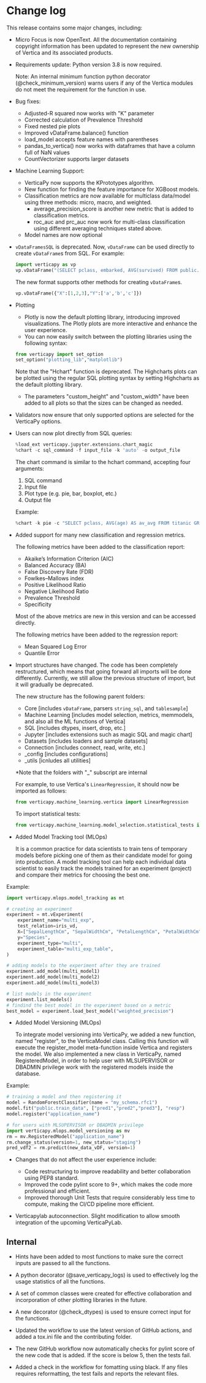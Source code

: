 # Change log

 

This release contains some major changes, including:

 
- Micro Focus is now OpenText. All the documentation containing copyright information has been updated to represent the new ownership of Vertica and its associated products.


- Requirements update: Python version 3.8 is now required.

  Note: An internal minimum function python decorator (@check_minimum_version) warns users if any of the Vertica modules do not meet the requirement for the function in use.

  
- Bug fixes:
    - Adjusted-R squared now works with "K" parameter
    - Corrected calculation of Prevalence Threshold
    - Fixed nested pie plots
    - Improved vDataFrame.balance() function
    - load_model accepts feature names with parentheses
    - pandas_to_vertica() now works with dataframes that have a column full of NaN values
    - CountVectorizer supports larger datasets

- Machine Learning Support:
    - VerticaPy now supports the KPrototypes algorithm.
    - New function for finding the feature importance for XGBoost models.
    - Classification metrics are now available for multiclass data/model using three methods: micro, macro, and weighted.
      - average_precision_score is another new metric that is added to classification metrics.
      - roc_auc and prc_auc now work for multi-class classification using different averaging techniques stated above. 
    - Model names are now optional


- `vDataFramesSQL` is deprecated. Now, `vDataFrame` can be used directly to create `vDataFrame`s from SQL. For example:


  ```python
  import verticapy as vp
  vp.vDataFrame("(SELECT pclass, embarked, AVG(survived) FROM public.titanic GROUP BY 1, 2) x")
  ```

  The new format supports other methods for creating `vDataFrame`s.

  ```python
  vp.vDataFrame({"X":[1,2,3],"Y":['a','b','c']})
  ```
 

- Plotting
    - Plotly is now the default plotting library, introducing improved visualizations. The Plotly plots are more interactive and enhance the user experience.
    - You can now easily switch between the plotting libraries using the following syntax:


    ```python
    from verticapy import set_option
    set_option("plotting_lib","matplotlib")
    ```

    Note that the "Hchart" function is deprecated. The Highcharts plots can be plotted using the regular SQL plotting syntax by setting Highcharts as the default plotting library.

    - The parameters "custom_height" and "custom_width" have been added to all plots so that the sizes can be changed as needed.

  
- Validators now ensure that only supported options are selected for the VerticaPy options.

 
- Users can now plot directly from SQL queries:

  ```python
  %load_ext verticapy.jupyter.extensions.chart_magic
  %chart -c sql_command -f input_file -k 'auto' -o output_file
  ```

  The chart command is similar to the hchart command, accepting four arguments:

  1. SQL command
  2. Input file
  3. Plot type (e.g. pie, bar, boxplot, etc.)
  4. Output file

  Example:

  ```python
  %chart -k pie -c "SELECT pclass, AVG(age) AS av_avg FROM titanic GROUP BY 1;"
  ```

- Added support for many new classification and regression metrics.

  The following metrics have been added to the classification report:
    - Akaike’s Information Criterion (AIC)
    - Balanced Accuracy (BA)
    - False Discovery Rate (FDR)
    - Fowlkes–Mallows index
    - Positive Likelihood Ratio
    - Negative Likelihood Ratio
    - Prevalence Threshold
    - Specificity

    Most of the above metrics are new in this version and can be accessed directly.

    The following metrics have been added to the regression report:
    - Mean Squared Log Error
    - Quantile Error

  
- Import structures have changed. The code has been completely restructured, which means that going forward all imports will be done differently. Currently, we still allow the previous structure of import, but it will gradually be deprecated.


  The new structure has the following parent folders:

   - Core [includes `vDataFrame`, parsers `string_sql`, and `tablesample`]
   - Machine Learning [includes model selection, metrics, memmodels, and also all the ML functions of Vertica]
   - SQL [includes dtypes, insert, drop, etc.]
   - Jupyter [includes extensions such as magic SQL and magic chart]
   - Datasets [includes loaders and sample datasets]
   - Connection [includes connect, read, write, etc.]
   - _config [includes configurations]
   - _utils [icnludes all utilities]

  *Note that the folders with "_" subscript are internal


  For example, to use Vertica's `LinearRegression`, it should now be imported as follows:

  ```python
  from verticapy.machine_learning.vertica import LinearRegression
  ```

  To import statistical tests:

  ```python
  from verticapy.machine_learning.model_selection.statistical_tests import het_arch
  ```

- Added Model Tracking tool (MLOps)
  
  It is a common practice for data scientists to train tens of temporary models before picking one of them as their candidate model for going into production.
A model tracking tool can help each individual data scientist to easily track the models trained for an experiment (project) and compare their metrics for choosing the best one.

Example:

  ```python
  import verticapy.mlops.model_tracking as mt

  # creating an experiment
  experiment = mt.vExperiment(
      experiment_name="multi_exp",
      test_relation=iris_vd,
      X=["SepalLengthCm", "SepalWidthCm", "PetalLengthCm", "PetalWidthCm"],
      y="Species",
      experiment_type="multi",
      experiment_table="multi_exp_table",
  )

  # adding models to the experiment after they are trained
  experiment.add_model(multi_model1)
  experiment.add_model(multi_model2)
  experiment.add_model(multi_model3)

  # list models in the experiment
  experiment.list_models()
  # findind the best model in the experiment based on a metric
  best_model = experiment.load_best_model("weighted_precision")
  ```
  
- Added Model Versioning (MLOps)
  
  To integrate model versioning into VerticaPy, we added a new function, named "register", to the VerticaModel class. Calling this function will execute the register_model meta-function inside Vertica and registers the model. We also implemented a new class in VerticaPy, named RegisteredModel, in order to help user with MLSUPERVISOR or DBADMIN privilege work with the registered models inside the database.

Example:

  ```python
  # training a model and then registering it
  model = RandomForestClassifier(name = "my_schema.rfc1")
  model.fit("public.train_data", ["pred1","pred2","pred3"], "resp")
  model.register("application_name")

  # for users with MLSUPERVISOR or DBADMIN privilege
  import verticapy.mlops.model_versioning as mv
  rm = mv.RegisteredModel("application_name")
  rm.change_status(version=1, new_status="staging")
  pred_vdf2 = rm.predict(new_data_vDF, version=1)
  ```
  
- Changes that do not affect the user experience include:

     - Code restructuring to improve readability and better collaboration using PEP8 standard.
     - Improved the code pylint score to 9+, which makes the code more professional and efficient.
     - Improved thorough Unit Tests that require considerably less time to compute, making the CI/CD pipeline more efficient.

 
- Verticapylab autoconnection. Slight modification to allow smooth integration of the upcoming VerticaPyLab.

  
## Internal


- Hints have been added to most functions to make sure the correct inputs are passed to all the functions.

- A python decorator (@save_verticapy_logs) is used to effectively log the usage statistics of all the functions.

- A set of common classes were created for effective collaboration and incorporation of other plotting libraries in the future.

- A new decorator (@check_dtypes) is used to ensure correct input for the functions.

- Updated the workflow to use the latest version of GitHub actions, and added a tox.ini file and the contributing folder.

- The new GitHub workflow now automatically checks for pylint score of the new code that is added. If the score is below 5, then the tests fail.

- Added a check in the workflow for fomatting using black. If any files requires reformatting, the test fails and reports the relevant files.

